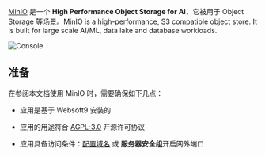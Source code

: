 [MinIO](https://min.io/) 是一个 **High Performance Object Storage for AI**，它被用于 Object Storage  等场景。MinIO is a high-performance, S3 compatible object store. It is built for large scale AI/ML, data lake and database workloads. 


![Console](https://libs.websoft9.com/Websoft9/DocsPicture/zh/minio/minio-gui-websoft9.png)


## 准备

在参阅本文档使用 MinIO 时，需要确保如下几点：

- 应用是基于 Websoft9 安装的

- 应用的用途符合 [AGPL-3.0](https://opensource.org/licenses/AGPL-3.0) 开源许可协议

- 应用具备访问条件：[配置域名](./guide/appsetdomain) 或 **服务器安全组**开启网外端口